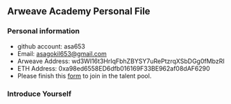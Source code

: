 ## Arweave Academy Personal File

### Personal information

- github account: asa653
- Email: asagokil653@gmail.com
- Arweave Address: wd3WI16t3HrIqFbhZBYSY7uRePtzrqXSbDGg0fMbzRI
- ETH Address: 0xa98ed6558ED6dfb016169F33BE962af08dAF6290
- Please finish this [form](https://docs.google.com/forms/d/e/1FAIpQLSfWA5fIIcBgmRppm3jNz5vmf9Mai_QMVil-2pO4r7YKn_Zhtw/viewform?usp=sf_link) to join in the talent pool.

### Introduce Yourself